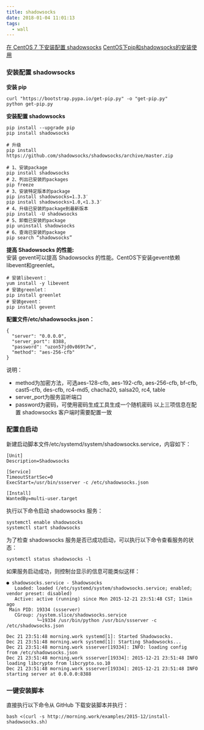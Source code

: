 ```yaml
---
title: shadowsocks
date: 2018-01-04 11:01:13
tags:
  - wall
---
```

[在 CentOS 7 下安装配置 shadowsocks](http://morning.work/page/2015-12/install-shadowsocks-on-centos-7.html)
[CentOS下pip和shadowsocks的安装使用](https://teddysun.com/339.html)

### 安装配置 shadowsocks
**安装 pip**
```
curl "https://bootstrap.pypa.io/get-pip.py" -o "get-pip.py"
python get-pip.py
```

**安装配置 shadowsocks**
```
pip install --upgrade pip
pip install shadowsocks

# 升级
pip install https://github.com/shadowsocks/shadowsocks/archive/master.zip

# 1、安装package
pip install shadowsocks
# 2、列出已安装的packages
pip freeze
# 3、安装特定版本的package
pip install shadowsocks=1.3.3′
pip install shadowsocks>1.0,<1.3.3′
# 4、升级已安装的package到最新版本
pip install -U shadowsocks
# 5、卸载已安装的package
pip uninstall shadowsocks
# 6、查询已安装的package
pip search “shadowsocks”
```
<!-- more -->
**提高 Shadowsocks 的性能:**<br>
安装 gevent可以提高 Shadowsocks 的性能。CentOS下安装gevent依赖libevent和greenlet。
```
# 安装libevent：
yum install -y libevent
# 安装greenlet：
pip install greenlet
# 安装gevent：
pip install gevent
```

**配置文件/etc/shadowsocks.json：**
```
{
  "server": "0.0.0.0",
  "server_port": 8388,
  "password": "uzon57jd0v869t7w",
  "method": "aes-256-cfb"
}
```
说明：
- method为加密方法，可选aes-128-cfb, aes-192-cfb, aes-256-cfb, bf-cfb, cast5-cfb, des-cfb, rc4-md5, chacha20, salsa20, rc4, table
- server_port为服务监听端口
- password为密码，可使用密码生成工具生成一个随机密码
以上三项信息在配置 shadowsocks 客户端时需要配置一致

### 配置自启动
新建启动脚本文件/etc/systemd/system/shadowsocks.service，内容如下：
```
[Unit]
Description=Shadowsocks

[Service]
TimeoutStartSec=0
ExecStart=/usr/bin/ssserver -c /etc/shadowsocks.json

[Install]
WantedBy=multi-user.target
```
执行以下命令启动 shadowsocks 服务：
```
systemctl enable shadowsocks
systemctl start shadowsocks
```
为了检查 shadowsocks 服务是否已成功启动，可以执行以下命令查看服务的状态：
```
systemctl status shadowsocks -l
```
如果服务启动成功，则控制台显示的信息可能类似这样：
```
● shadowsocks.service - Shadowsocks
   Loaded: loaded (/etc/systemd/system/shadowsocks.service; enabled; vendor preset: disabled)
   Active: active (running) since Mon 2015-12-21 23:51:48 CST; 11min ago
 Main PID: 19334 (ssserver)
   CGroup: /system.slice/shadowsocks.service
           └─19334 /usr/bin/python /usr/bin/ssserver -c /etc/shadowsocks.json

Dec 21 23:51:48 morning.work systemd[1]: Started Shadowsocks.
Dec 21 23:51:48 morning.work systemd[1]: Starting Shadowsocks...
Dec 21 23:51:48 morning.work ssserver[19334]: INFO: loading config from /etc/shadowsocks.json
Dec 21 23:51:48 morning.work ssserver[19334]: 2015-12-21 23:51:48 INFO     loading libcrypto from libcrypto.so.10
Dec 21 23:51:48 morning.work ssserver[19334]: 2015-12-21 23:51:48 INFO     starting server at 0.0.0.0:8388
```

### 一键安装脚本
直接执行以下命令从 GitHub 下载安装脚本并执行：
```
bash <(curl -s http://morning.work/examples/2015-12/install-shadowsocks.sh)
```
